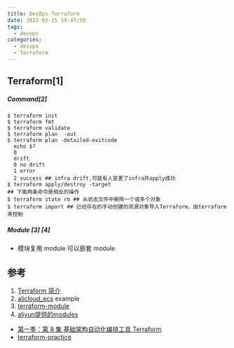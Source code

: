 ```yaml
---
title: DevOps-Terraform
date: 2022-02-15 19:47:50
tags: 
  - devops
categories:
  - devops
  - Terraform
---
```


<p></p>
<!-- more -->

## Terraform[1]
##### Command[2]

``` shell
$ terraform init
$ terraform fmt
$ terraform validate
$ terraform plan  -out
$ terraform plan -detailed-exitcode
  echo $?
  0
  drift 
  0 no drift
  1 error
  2 success ## infra drift,可能有人变更了infra并apply成功
$ terraform apply/destroy -target
## 下面两条命令是相反的操作
$ terraform state rm ## 从状态文件中删除一个或多个对象
$ terraform import ## 已经存在的手动创建的资源对象导入Terraform，由terraform来控制
```

##### Module [3] [4]
+ 模块复用
  module 可以嵌套 module

## 参考

1. [Terraform 简介](https://github.com/www6v/terraform-practice/tree/master/iac)
2. [alicloud_ecs](https://github.com/www6v/terraform-practice/tree/master/alicloud_ecs)   example 
3. [terraform-module](https://github.com/www6v/terraform-practice/tree/master/invoke_module)
4. [aliyun提供的modules](https://github.com/terraform-alicloud-modules) 

+ [第一季：第 8 集  基础架构自动化编排工具 Terraform](https://www.bilibili.com/video/BV1HU4y1e7wZ/)
+ [terraform-practice](https://github.com/www6v/terraform-practice)

